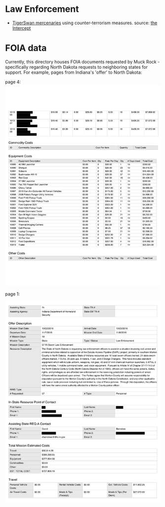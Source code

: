 # Law Enforcement


- [TigerSwan mercenaries](https://theintercept.com/2017/05/27/leaked-documents-reveal-security-firms-counterterrorism-tactics-at-standing-rock-to-defeat-pipeline-insurgencies/) using counter-terrorism measures. source: [the Intercept](https://theintercept.com/2017/05/27/leaked-documents-reveal-security-firms-counterterrorism-tactics-at-standing-rock-to-defeat-pipeline-insurgencies/)

# FOIA data

Currently, this directory houses FOIA documents requested by Muck Rock - specifically regarding North Dakota requests to neighboring states for support. For example, pages from Indiana's 'offer' to North Dakota:

page 4: 
![1102-OFFER-5281-4872_Final_Offer_Redacted-4.jpg](North-Dakota-LE-requests/00-pages/IN/1102-OFFER-5281-4872_Final_Offer_Redacted-4.jpg)

page 1:

![1102-OFFER-5281-4872_Final_Offer_Redacted-1.jpg](North-Dakota-LE-requests/00-pages/IN/1102-OFFER-5281-4872_Final_Offer_Redacted-1.jpg)